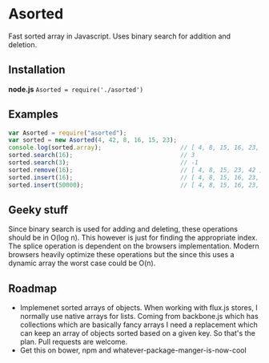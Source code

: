 # Asorted
Fast sorted array in Javascript. Uses binary search for addition and deletion.

## Installation

**node.js** `Asorted = require('./asorted')`

## Examples

```javascript
var Asorted = require("asorted");
var sorted = new Asorted(4, 42, 8, 16, 15, 23); 
console.log(sorted.array);                      // [ 4, 8, 15, 16, 23, 42 ]
sorted.search(16);                              // 3
sorted.search(3);                               // -1
sorted.remove(16);                              // [ 4, 8, 15, 23, 42 ]
sorted.insert(16);                              // [ 4, 8, 15, 16, 23, 42 ]
sorted.insert(50000);                           // [ 4, 8, 15, 16, 23, 42, 50000 ]
```

## Geeky stuff
Since binary search is used for adding and deleting, these operations should be in O(log n).
This however is just for finding the appropriate index. The splice operation is dependent on the browsers implementation.
Modern browsers heavily optimize these operations but the since this uses a dynamic array the worst case could be O(n).

## Roadmap 
- Implemenet sorted arrays of objects. When working with flux.js stores, I normally 
use native arrays for lists. Coming from backbone.js which has collections which are 
basically fancy arrays I need a replacement which can keep an array of objects
sorted based on a given key. So that's the plan. Pull requests are welcome.
- Get this on bower, npm and whatever-package-manger-is-now-cool